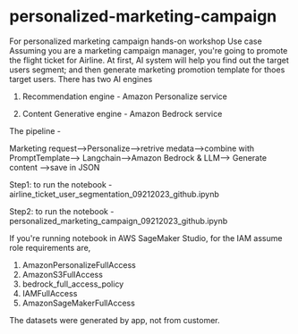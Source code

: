 # personalized-marketing-campaign
For personalized marketing campaign hands-on workshop
Use case
Assuming you are a marketing campaign manager, you're going to promote the flight ticket for Airline. At first, AI system will help you find out the target users segment; and then generate marketing promotion template for thoes target users. There has two AI engines

1. Recommendation engine - Amazon Personalize service

2. Content Generative engine - Amazon Bedrock service

The pipeline -

Marketing request-->Personalize-->retrive medata-->combine with PromptTemplate--> Langchain-->Amazon Bedrock & LLM--> Generate content -->save in JSON

Step1: to run the notebook - airline_ticket_user_segmentation_09212023_github.ipynb

Step2: to run the notebook - personalized_marketing_campaign_09212023_github.ipynb

If you're running notebook in AWS SageMaker Studio, for the IAM assume role requirements are,
1. AmazonPersonalizeFullAccess
2. AmazonS3FullAccess
3. bedrock_full_access_policy
4. IAMFullAccess
5. AmazonSageMakerFullAccess

The datasets were generated by app, not from customer. 
